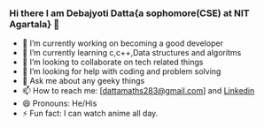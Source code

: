 ### Hi there I am Debajyoti Datta{a sophomore(CSE) at NIT Agartala} 👋
- 🔭 I’m currently working on becoming a good developer
- 🌱 I’m currently learning c,c++,Data structures and algoritms
- 👯 I’m looking to collaborate on tech related things
- 🤔 I’m looking for help with coding and problem solving
- 💬 Ask me about any geeky things
- 📫 How to reach me: [dattamaths283@gmail.com] and [Linkedin](https://www.linkedin.com/in/debajyoti-datta-026667201/)
- 😄 Pronouns: He/His
- ⚡ Fun fact: I can watch anime all day.
